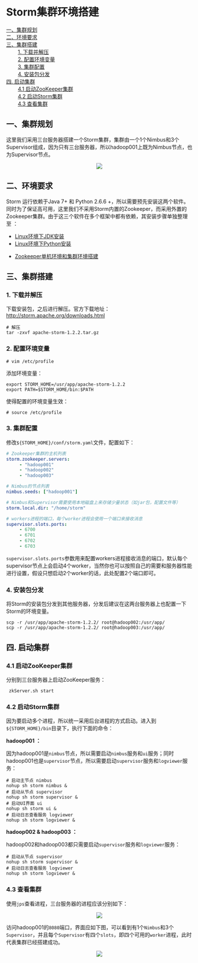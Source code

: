# Storm集群环境搭建

<nav>
<a href="#一集群规划">一、集群规划</a><br/>
<a href="#二环境要求">二、环境要求</a><br/>
<a href="#三集群搭建">三、集群搭建</a><br/>
&nbsp;&nbsp;&nbsp;&nbsp;&nbsp;&nbsp;&nbsp;&nbsp;<a href="#1-下载并解压">1. 下载并解压</a><br/>
&nbsp;&nbsp;&nbsp;&nbsp;&nbsp;&nbsp;&nbsp;&nbsp;<a href="#2-配置环境变量">2. 配置环境变量</a><br/>
&nbsp;&nbsp;&nbsp;&nbsp;&nbsp;&nbsp;&nbsp;&nbsp;<a href="#3-集群配置">3. 集群配置</a><br/>
&nbsp;&nbsp;&nbsp;&nbsp;&nbsp;&nbsp;&nbsp;&nbsp;<a href="#4-安装包分发">4. 安装包分发</a><br/>
<a href="#四-启动集群">四. 启动集群</a><br/>
&nbsp;&nbsp;&nbsp;&nbsp;&nbsp;&nbsp;&nbsp;&nbsp;<a href="#41-启动ZooKeeper集群">4.1 启动ZooKeeper集群</a><br/>
&nbsp;&nbsp;&nbsp;&nbsp;&nbsp;&nbsp;&nbsp;&nbsp;<a href="#42-启动Storm集群">4.2 启动Storm集群</a><br/>
&nbsp;&nbsp;&nbsp;&nbsp;&nbsp;&nbsp;&nbsp;&nbsp;<a href="#43-查看集群">4.3 查看集群</a><br/>
</nav>





## 一、集群规划

这里我们采用三台服务器搭建一个Storm集群，集群由一个1个Nimbus和3个Supervisor组成，因为只有三台服务器，所以hadoop001上既为Nimbus节点，也为Supervisor节点。

<div align="center"> <img  src="https://github.com/heibaiying/BigData-Notes/blob/master/pictures/storm-集群规划.png"/> </div>

## 二、环境要求

Storm 运行依赖于Java 7+ 和 Python 2.6.6 +，所以需要预先安装这两个软件。同时为了保证高可用，这里我们不采用Storm内置的Zookeeper，而采用外置的Zookeeper集群。由于这三个软件在多个框架中都有依赖，其安装步骤单独整理至 ：

- [Linux环境下JDK安装](https://github.com/heibaiying/BigData-Notes/blob/master/notes/installation/Linux下JDK安装.md)
- [Linux环境下Python安装](https://github.com/heibaiying/BigData-Notes/blob/master/notes/installation/Linux下Python安装.md)

+ [Zookeeper单机环境和集群环境搭建](https://github.com/heibaiying/BigData-Notes/blob/master/notes/installation/Zookeeper单机环境和集群环境搭建.md)



## 三、集群搭建

### 1. 下载并解压

下载安装包，之后进行解压。官方下载地址：http://storm.apache.org/downloads.html 

```shell
# 解压
tar -zxvf apache-storm-1.2.2.tar.gz

```

### 2. 配置环境变量

```shell
# vim /etc/profile
```

添加环境变量：

```shell
export STORM_HOME=/usr/app/apache-storm-1.2.2
export PATH=$STORM_HOME/bin:$PATH
```

使得配置的环境变量生效：

```shell
# source /etc/profile
```

### 3. 集群配置

修改`${STORM_HOME}/conf/storm.yaml`文件，配置如下：

```yaml
# Zookeeper集群的主机列表
storm.zookeeper.servers:
     - "hadoop001"
     - "hadoop002"
     - "hadoop003"

# Nimbus的节点列表
nimbus.seeds: ["hadoop001"]

# Nimbus和Supervisor需要使用本地磁盘上来存储少量状态（如jar包，配置文件等）
storm.local.dir: "/home/storm"

# workers进程的端口，每个worker进程会使用一个端口来接收消息
supervisor.slots.ports:
     - 6700
     - 6701
     - 6702
     - 6703
```

`supervisor.slots.ports`参数用来配置workers进程接收消息的端口，默认每个supervisor节点上会启动4个worker，当然你也可以按照自己的需要和服务器性能进行设置，假设只想启动2个worker的话，此处配置2个端口即可。

### 4. 安装包分发

将Storm的安装包分发到其他服务器，分发后建议在这两台服务器上也配置一下Storm的环境变量。

```shell
scp -r /usr/app/apache-storm-1.2.2/ root@hadoop002:/usr/app/
scp -r /usr/app/apache-storm-1.2.2/ root@hadoop003:/usr/app/
```



## 四. 启动集群

### 4.1 启动ZooKeeper集群

分别到三台服务器上启动ZooKeeper服务：

```shell
 zkServer.sh start
```

### 4.2 启动Storm集群

因为要启动多个进程，所以统一采用后台进程的方式启动。进入到`${STORM_HOME}/bin`目录下，执行下面的命令：

**hadoop001 ：**

因为hadoop001是`nimbus`节点，所以需要启动`nimbus`服务和`ui`服务；同时hadoop001也是`supervisor`节点，所以需要启动`supervisor`服务和`logviewer`服务：

```shell
# 启动主节点 nimbus
nohup sh storm nimbus &
# 启动从节点 supervisor 
nohup sh storm supervisor &
# 启动UI界面 ui  
nohup sh storm ui &
# 启动日志查看服务 logviewer 
nohup sh storm logviewer &
```

**hadoop002  &  hadoop003 ：**

hadoop002和hadoop003都只需要启动`supervisor`服务和`logviewer`服务：

```shell
# 启动从节点 supervisor 
nohup sh storm supervisor &
# 启动日志查看服务 logviewer 
nohup sh storm logviewer &
```



### 4.3 查看集群

使用`jps`查看进程，三台服务器的进程应该分别如下：

<div align="center"> <img  src="https://github.com/heibaiying/BigData-Notes/blob/master/pictures/storm-集群-shell.png"/> </div>



访问hadoop001的`8080`端口，界面应如下图，可以看到有1个`Nimbus`和3个`Supervisor`，并且每个`Supervisor`有四个`slots`，即四个可用的`worker`进程，此时代表集群已经搭建成功。

<div align="center"> <img  src="https://github.com/heibaiying/BigData-Notes/blob/master/pictures/storm集群.png"/> </div>
